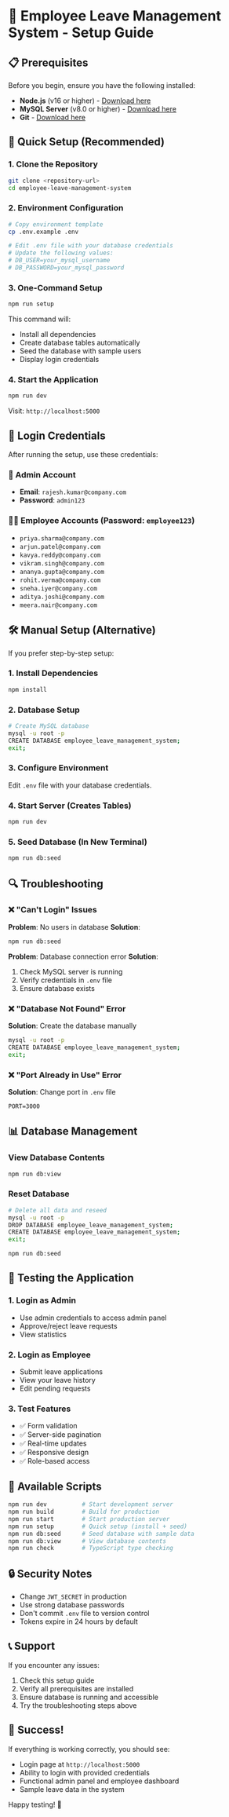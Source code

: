 # 🚀 Employee Leave Management System - Setup Guide

## 📋 Prerequisites

Before you begin, ensure you have the following installed:

- **Node.js** (v16 or higher) - [Download here](https://nodejs.org/)
- **MySQL Server** (v8.0 or higher) - [Download here](https://dev.mysql.com/downloads/)
- **Git** - [Download here](https://git-scm.com/)

## 🔧 Quick Setup (Recommended)

### 1. Clone the Repository
```bash
git clone <repository-url>
cd employee-leave-management-system
```

### 2. Environment Configuration
```bash
# Copy environment template
cp .env.example .env

# Edit .env file with your database credentials
# Update the following values:
# DB_USER=your_mysql_username
# DB_PASSWORD=your_mysql_password
```

### 3. One-Command Setup
```bash
npm run setup
```
This command will:
- Install all dependencies
- Create database tables automatically
- Seed the database with sample users
- Display login credentials

### 4. Start the Application
```bash
npm run dev
```

Visit: `http://localhost:5000`

## 🔑 Login Credentials

After running the setup, use these credentials:

### 👑 Admin Account
- **Email**: `rajesh.kumar@company.com`
- **Password**: `admin123`

### 👨‍💼 Employee Accounts (Password: `employee123`)
- `priya.sharma@company.com`
- `arjun.patel@company.com`
- `kavya.reddy@company.com`
- `vikram.singh@company.com`
- `ananya.gupta@company.com`
- `rohit.verma@company.com`
- `sneha.iyer@company.com`
- `aditya.joshi@company.com`
- `meera.nair@company.com`

## 🛠️ Manual Setup (Alternative)

If you prefer step-by-step setup:

### 1. Install Dependencies
```bash
npm install
```

### 2. Database Setup
```bash
# Create MySQL database
mysql -u root -p
CREATE DATABASE employee_leave_management_system;
exit;
```

### 3. Configure Environment
Edit `.env` file with your database credentials.

### 4. Start Server (Creates Tables)
```bash
npm run dev
```

### 5. Seed Database (In New Terminal)
```bash
npm run db:seed
```

## 🔍 Troubleshooting

### ❌ "Can't Login" Issues

**Problem**: No users in database
**Solution**: 
```bash
npm run db:seed
```

**Problem**: Database connection error
**Solution**: 
1. Check MySQL server is running
2. Verify credentials in `.env` file
3. Ensure database exists

### ❌ "Database Not Found" Error

**Solution**: Create the database manually
```bash
mysql -u root -p
CREATE DATABASE employee_leave_management_system;
exit;
```

### ❌ "Port Already in Use" Error

**Solution**: Change port in `.env` file
```env
PORT=3000
```

## 📊 Database Management

### View Database Contents
```bash
npm run db:view
```

### Reset Database
```bash
# Delete all data and reseed
mysql -u root -p
DROP DATABASE employee_leave_management_system;
CREATE DATABASE employee_leave_management_system;
exit;

npm run db:seed
```

## 🎯 Testing the Application

### 1. Login as Admin
- Use admin credentials to access admin panel
- Approve/reject leave requests
- View statistics

### 2. Login as Employee
- Submit leave applications
- View your leave history
- Edit pending requests

### 3. Test Features
- ✅ Form validation
- ✅ Server-side pagination
- ✅ Real-time updates
- ✅ Responsive design
- ✅ Role-based access

## 📝 Available Scripts

```bash
npm run dev          # Start development server
npm run build        # Build for production
npm run start        # Start production server
npm run setup        # Quick setup (install + seed)
npm run db:seed      # Seed database with sample data
npm run db:view      # View database contents
npm run check        # TypeScript type checking
```

## 🔒 Security Notes

- Change `JWT_SECRET` in production
- Use strong database passwords
- Don't commit `.env` file to version control
- Tokens expire in 24 hours by default

## 📞 Support

If you encounter any issues:
1. Check this setup guide
2. Verify all prerequisites are installed
3. Ensure database is running and accessible
4. Try the troubleshooting steps above

## 🎉 Success!

If everything is working correctly, you should see:
- Login page at `http://localhost:5000`
- Ability to login with provided credentials
- Functional admin panel and employee dashboard
- Sample leave data in the system

Happy testing! 🚀
